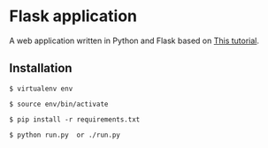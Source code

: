 Flask application
=========

A web application written in Python and Flask based on [This tutorial](http://blog.miguelgrinberg.com/post/the-flask-mega-tutorial-part-i-hello-world).

Installation
------------

    $ virtualenv env

    $ source env/bin/activate

    $ pip install -r requirements.txt

    $ python run.py  or ./run.py


